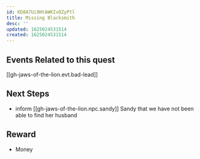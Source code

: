 ```yaml
---
id: KD8A7Ui9HtAWKIvOZyPtl
title: Missing Blacksmith
desc: ''
updated: 1625024531514
created: 1625024531514
---
```


## Events Related to this quest

[[gh-jaws-of-the-lion.evt.bad-lead]]

## Next Steps

- inform [[gh-jaws-of-the-lion.npc.sandy]] Sandy that we have not been able to find her husband

## Reward

- Money
